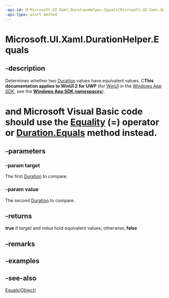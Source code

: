 ```yaml
---
-api-id: M:Microsoft.UI.Xaml.DurationHelper.Equals(Microsoft.UI.Xaml.Duration,Microsoft.UI.Xaml.Duration)
-api-type: winrt method
---
```


<!-- Method syntax
public bool Equals(Windows.UI.Xaml.Duration target, Windows.UI.Xaml.Duration value)
-->

# Microsoft.UI.Xaml.DurationHelper.Equals

## -description

Determines whether two [Duration](duration.md) values have equivalent values. C**This documentation applies to WinUI 2 for UWP** (for [WinUI](/windows/apps/winui/winui3/) in the [Windows App SDK](/windows/apps/windows-app-sdk/), see the **[Windows App SDK namespaces](/windows/windows-app-sdk/api/winrt/)**).

# and Microsoft Visual Basic code should use the [Equality](/dotnet/api/windows.ui.xaml.duration.op_equality?view=dotnet-uwp-10.0&preserve-view=true) (=) operator or [Duration.Equals](/dotnet/api/windows.ui.xaml.duration.equals?view=dotnet-uwp-10.0&preserve-view=true) method instead.

## -parameters

### -param target

The first [Duration](duration.md) to compare.

### -param value

The second [Duration](duration.md) to compare.

## -returns

**true** if *target* and *value* hold equivalent values; otherwise, **false**.

## -remarks

## -examples

## -see-also

[Equals(Object)](/dotnet/api/system.object.equals?view=dotnet-uwp-10.0&preserve-view=true)
